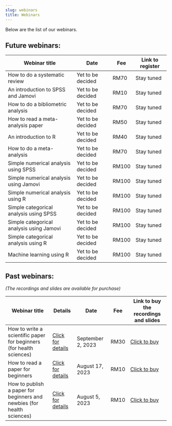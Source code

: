 ```yaml
---
slug: webinars
title: Webinars
---
```


Below are the list of our webinars.

## **Future webinars:**

| Webinar title | Date | Fee | Link to register |  
|---------------|------|-----|------------------|
| How to do a systematic review | Yet to be decided | RM70 | Stay tuned |
| An introduction to SPSS and Jamovi | Yet to be decided | RM10 | Stay tuned |
| How to do a bibliometric analysis | Yet to be decided | RM70 | Stay tuned |
| How to read a meta-analysis paper | Yet to be decided | RM50 | Stay tuned |
| An introduction to R | Yet to be decided | RM40 | Stay tuned |
| How to do a meta-analysis | Yet to be decided | RM70 | Stay tuned |
| Simple numerical analysis using SPSS | Yet to be decided | RM100 | Stay tuned |
| Simple numerical analysis using Jamovi | Yet to be decided | RM100 | Stay tuned |
| Simple numerical analysis using R | Yet to be decided | RM100 | Stay tuned |
| Simple categorical analysis using SPSS | Yet to be decided | RM100 | Stay tuned |
| Simple categorical analysis using Jamovi | Yet to be decided | RM100 | Stay tuned |
| Simple categorical analysis using R | Yet to be decided | RM100 | Stay tuned |
| Machine learning using R | Yet to be decided | RM100 | Stay tuned |


## **Past webinars**: 
*(The recordings and slides are available for purchase)*

| Webinar title | Details | Date | Fee | Link to buy the recordings and slides |  
|---------------|---------|------|-----|---------------------------------------|  
| How to write a scientific paper for beginners (for health sciences) | [Click for details](/./webinar_detail/2023-09-07-how-to-write-a-scientific-paper-for-beginners-for-health-sciences/index.html) | September 2, 2023 | RM30 | [Click to buy](https://forms.gle/WCPpz7pvshg7zdjY9) |
| How to read a paper for beginners | [Click for details](/./webinar_detail/2023-09-07-how-to-read-a-paper-for-beginners/index.html) | August 17, 2023 | RM10 | [Click to buy ](https://forms.gle/U94PpQckbVDgWYGW6) |
| How to publish a paper for beginners and newbies (for health sciences) | [Click for details](/./webinar_detail/2023-09-07-how-to-publish-a-paper-for-beginners-and-newbies-for-health-sciences/index.html) | August 5, 2023 | RM10 | [Click to buy](https://forms.gle/pLpYbRiu9MDRFeEX6) |
